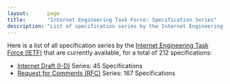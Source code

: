 ```yaml
---
layout:      page
title:       "Internet Engineering Task Force: Specification Series"
description: "List of specification series by the Internet Engineering Task Force (IETF/)"
---
```


Here is a list of all specification series by the [Internet Engineering Task Force (IETF)](http://www.ietf.org/) that are currently available, for a total of 212 specifications:

  * [Internet Draft (I-D)](I-D/) Series: 45 Specifications
  * [Request for Comments (RFC)](RFC/) Series: 167 Specifications
